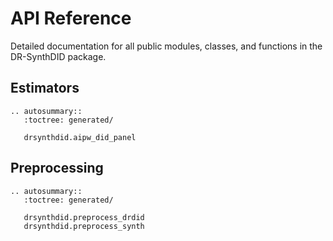 # API Reference

Detailed documentation for all public modules, classes, and functions in the DR-SynthDID package.

## Estimators

```{eval-rst}
.. autosummary::
   :toctree: generated/

   drsynthdid.aipw_did_panel
```

## Preprocessing

```{eval-rst}
.. autosummary::
   :toctree: generated/

   drsynthdid.preprocess_drdid
   drsynthdid.preprocess_synth
```
